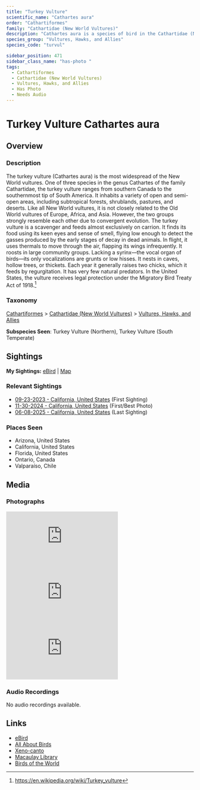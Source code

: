 ```yaml
---
title: "Turkey Vulture"
scientific_name: "Cathartes aura"
order: "Cathartiformes"
family: "Cathartidae (New World Vultures)"
description: "Cathartes aura is a species of bird in the Cathartidae (New World Vultures) family. It has been observed 59 times. It has been photographed."
species_group: "Vultures, Hawks, and Allies"
species_code: "turvul"

sidebar_position: 471
sidebar_class_name: "has-photo "
tags: 
  - Cathartiformes
  - Cathartidae (New World Vultures)
  - Vultures, Hawks, and Allies
  - Has Photo
  - Needs Audio
---
```


# Turkey Vulture <span className='sci_name'>Cathartes aura</span>

## Overview

### Description
The turkey vulture (Cathartes aura) is the most widespread of the New World vultures. One of three species in the genus Cathartes of the family Cathartidae, the turkey vulture ranges from southern Canada to the southernmost tip of South America. It inhabits a variety of open and semi-open areas, including subtropical forests, shrublands, pastures, and deserts.
Like all New World vultures, it is not closely related to the Old World vultures of Europe, Africa, and Asia. However, the two groups strongly resemble each other due to convergent evolution.
The turkey vulture is a scavenger and feeds almost exclusively on carrion. It finds its food using its keen eyes and sense of smell, flying low enough to detect the gasses produced by the early stages of decay in dead animals. In flight, it uses thermals to move through the air, flapping its wings infrequently. It roosts in large community groups. Lacking a syrinx—the vocal organ of birds—its only vocalizations are grunts or low hisses. It nests in caves, hollow trees, or thickets. Each year it generally raises two chicks, which it feeds by regurgitation. It has very few natural predators. In the United States, the vulture receives legal protection under the Migratory Bird Treaty Act of 1918.[^1]

[^1]: https://en.wikipedia.org/wiki/Turkey_vulture

### Taxonomy
[Cathartiformes](/tags/cathartiformes) > [Cathartidae (New World Vultures)](/tags/cathartidae-new-world-vultures) > [Vultures, Hawks, and Allies](/tags/vultures-hawks-and-allies)

**Subspecies Seen**: Turkey Vulture (Northern), Turkey Vulture (South Temperate)


## Sightings

**My Sightings:** [eBird](https://ebird.org/lifelist?r=world&time=life&spp=turvul) | [Map](/map?species_code=turvul)

### Relevant Sightings

* [09-23-2023 - California, United States](https://ebird.org/checklist/S150584251) (First Sighting)
* [11-30-2024 - California, United States](https://ebird.org/checklist/S204074627) (First/Best Photo)
* [06-08-2025 - California, United States](https://ebird.org/checklist/S248217323) (Last Sighting)

### Places Seen

* Arizona, United States
* California, United States
* Florida, United States
* Ontario, Canada
* Valparaíso, Chile



## Media
### Photographs
<iframe className="photo_iframe vertical" src="https://macaulaylibrary.org/asset/626996407/embed" frameBorder="0" allowFullScreen></iframe>
<iframe className="photo_iframe horizontal" src="https://macaulaylibrary.org/asset/626996413/embed" frameBorder="0" allowFullScreen></iframe>
<iframe className="photo_iframe horizontal" src="https://macaulaylibrary.org/asset/637299787/embed" frameBorder="0" allowFullScreen></iframe>

### Audio Recordings
No audio recordings available.

## Links
* [eBird](https://ebird.org/species/turvul) 
* [All About Birds](https://www.allaboutbirds.org/guide/turvul) 
* [Xeno-canto](https://www.xeno-canto.org/species/cathartes-aura) 
* [Macaulay Library](https://search.macaulaylibrary.org/catalog?taxonCode=turvul&sort=rating_rank_desc)
* [Birds of the World](https://birdsoftheworld.org/bow/species/turvul)
